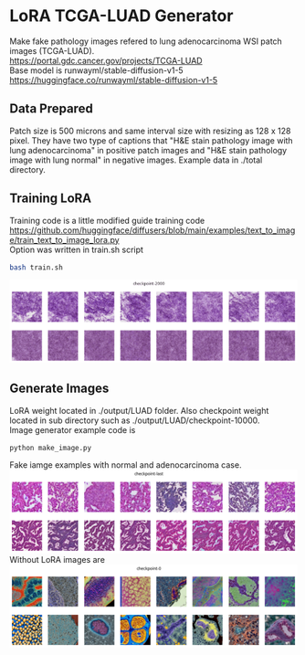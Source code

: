 # LoRA TCGA-LUAD Generator
Make fake pathology images refered to lung adenocarcinoma WSI patch images (TCGA-LUAD).   
https://portal.gdc.cancer.gov/projects/TCGA-LUAD   
Base model is runwayml/stable-diffusion-v1-5   
https://huggingface.co/runwayml/stable-diffusion-v1-5   
   
## Data Prepared
Patch size is 500 microns and same interval size with resizing as 128 x 128 pixel. 
They have two type of captions that "H&E stain pathology image with lung adenocarcinoma" in positive patch images and "H&E stain pathology image with lung normal" in negative images. 
Example data in ./total directory.
   
## Training LoRA
Training code is a little modified guide training code    
https://github.com/huggingface/diffusers/blob/main/examples/text_to_image/train_text_to_image_lora.py   
Option was written in train.sh script
```bash
bash train.sh
```
![image](./readme_image/step.gif)   
   
## Generate Images
LoRA weight located in ./output/LUAD folder. 
Also checkpoint weight located in sub directory such as ./output/LUAD/checkpoint-10000.   
Image generator example code is   
```bash
python make_image.py
```
Fake iamge examples with normal and adenocarcinoma case.   
![image](./readme_image/last.jpg)   
Without LoRA images are   
![image](./readme_image/original.jpg)   
